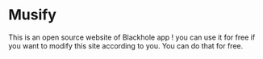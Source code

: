 # Musify
This is an open source website of Blackhole app ! you can use it for free if you want to modify this site according to you. You can do that for free.
